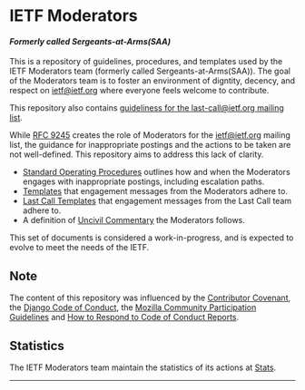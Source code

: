 # IETF Moderators 
#### *Formerly called Sergeants-at-Arms(SAA)*

This is a repository of guidelines, procedures, and templates used by the IETF Moderators team (formerly called Sergeants-at-Arms(SAA)). The goal of the Moderators team is to foster an environment of digntity, decency, and respect on ietf@ietf.org where everyone feels welcome to contribute.

This repository also contains [guideliness for the last-call@ietf.org mailing list](last-call.md).

While [RFC 9245] creates the role of Moderators for the ietf@ietf.org mailing list, the guidance for inappropriate postings and the actions to be taken are not well-defined.  This repository aims to address this lack of clarity.

* [Standard Operating Procedures](sop.md) outlines how and when the Moderators engages with inappropriate postings, including escalation paths.
* [Templates](email-templates) that engagement messages from the Moderators adhere to.
* [Last Call Templates](last-call-templates) that engagement messages from the Last Call team adhere to.
* A definition of [Uncivil Commentary](unprofessional-commentary.md) the Moderators follows.

This set of documents is considered a work-in-progress, and is expected to evolve to meet the needs of the IETF.

## Note

The content of this repository was influenced by the [Contributor Covenant], the [Django Code of Conduct], the [Mozilla Community Participation Guidelines] and [How to Respond to Code of Conduct Reports].

## Statistics

The IETF Moderators team maintain the statistics of its actions at [Stats](stats.md).

---
[RFC 9245]: https://www.rfc-editor.org/rfc/rfc9245.html/
[Contributor Covenant]: https://www.contributor-covenant.org/
[Django Code of Conduct]: https://www.djangoproject.com/conduct/
[Mozilla Community Participation Guidelines]: https://www.mozilla.org/en-US/about/governance/policies/participation/
[How to Respond to Code of Conduct Reports]: https://frameshiftconsulting.com/code-of-conduct-book/
